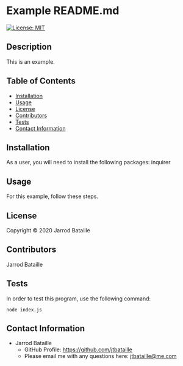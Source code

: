
# Example README.md
[![License: MIT](https://img.shields.io/badge/License-MIT-yellow.svg)](https://opensource.org/licenses/MIT)

## Description
This is an example.

## Table of Contents
* [Installation](#installation)
* [Usage](#usage)
* [License](#license)
* [Contributors](#contributors)
* [Tests](#tests)
* [Contact Information](#contact-information)

## Installation
As a user, you will need to install the following packages: inquirer

## Usage
For this example, follow these steps.

## License
Copyright © 2020 Jarrod Bataille

## Contributors
Jarrod Bataille

## Tests
In order to test this program, use the following command: 

<code>node index.js</code>

## Contact Information
* Jarrod Bataille
  * GitHub Profile: https://github.com/jtbataille
  * Please email me with any questions here: jtbataille@me.com
